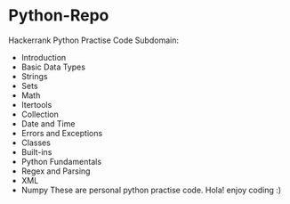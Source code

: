 # Python-Repo
Hackerrank Python Practise Code
Subdomain:
- Introduction
- Basic Data Types
- Strings
- Sets
- Math
- Itertools
- Collection
- Date and Time
- Errors and Exceptions
- Classes
- Built-ins
- Python Fundamentals
- Regex and Parsing
- XML
- Numpy
These are personal python practise code.
Hola! enjoy coding :)
